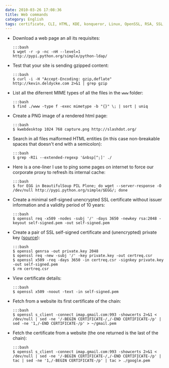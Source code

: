```yaml
---
date: 2010-03-26 17:08:36
title: Web commands
category: English
tags: certificate, CLI, HTML, KDE, konqueror, Linux, OpenSSL, RSA, SSL, wget, x509
---
```


  * Download a web page an all its requisites:

        :::bash
        $ wget -r -p -nc -nH --level=1 http://pypi.python.org/simple/python-ldap/

  * Test that your site is sending gzipped content:
 
        :::bash
        $ curl -i -H "Accept-Encoding: gzip,deflate" http://kevin.deldycke.com 2>&1 | grep gzip

  * List all the diferrent MIME types of all the files in the `www` folder:

        :::bash
        $ find ./www -type f -exec mimetype -b "{}" \; | sort | uniq

  * Create a PNG image of a rendered html page:

        :::bash
        $ kwebdesktop 1024 768 capture.png http://slashdot.org/

  * Search in all files malformed HTML entities (in this case non-breakable spaces that doesn't end with a semicolon):

        :::bash
        $ grep -RIi --extended-regexp '&nbsp[^;]' ./

  * Here is a one-liner I use to ping some pages on internet to force our corporate proxy to refresh its internal cache:

        :::bash
        $ for EGG in BeautifulSoup PIL Plone; do wget --server-response -O /dev/null http://pypi.python.org/simple/$EGG/; done

  * Create a minimal self-signed unencrypted SSL certificate without issuer information and a validity period of 10 years:

        :::bash
        $ openssl req -x509 -nodes -subj '/' -days 3650 -newkey rsa:2048 -keyout self-signed.pem -out self-signed.pem

  * Create a pair of SSL self-signed certificate and (unencrypted) private key ([source](http://devsec.org/info/ssl-cert.html)):

        :::bash
        $ openssl genrsa -out private.key 2048
        $ openssl req -new -subj '/' -key private.key -out certreq.csr
        $ openssl x509 -req -days 3650 -in certreq.csr -signkey private.key -out self-signed.pem
        $ rm certreq.csr

  * View certificate details:

        :::bash
        $ openssl x509 -noout -text -in self-signed.pem

  * Fetch from a website its first certificate of the chain:

        :::bash
        $ openssl s_client -connect imap.gmail.com:993 -showcerts 2>&1 < /dev/null | sed -ne '/-BEGIN CERTIFICATE-/,/-END CERTIFICATE-/p' | sed -ne '1,/-END CERTIFICATE-/p' > ~/gmail.pem

  * Fetch the certificate from a website (the one returned is the last of the chain):

        :::bash
        $ openssl s_client -connect imap.gmail.com:993 -showcerts 2>&1 < /dev/null | sed -ne '/-BEGIN CERTIFICATE-/,/-END CERTIFICATE-/p' | tac | sed -ne '1,/-BEGIN CERTIFICATE-/p' | tac > ./google.pem

